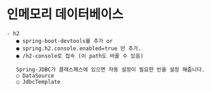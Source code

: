 # 인메모리 데이터베이스
	- h2
	   ● spring-boot-devtools를 추가 or 
	   ● spring.h2.console.enabled=true 만 추가. 
	   ● /h2-console로 접속 (이 path도 바꿀 수 있음) 
	   
	   Spring-JDBC가 클래스패스에 있으면 자동 설정이 필요한 빈을 설정 해줍니다. 
	   ○ DataSource  
	   ○ JdbcTemplate 